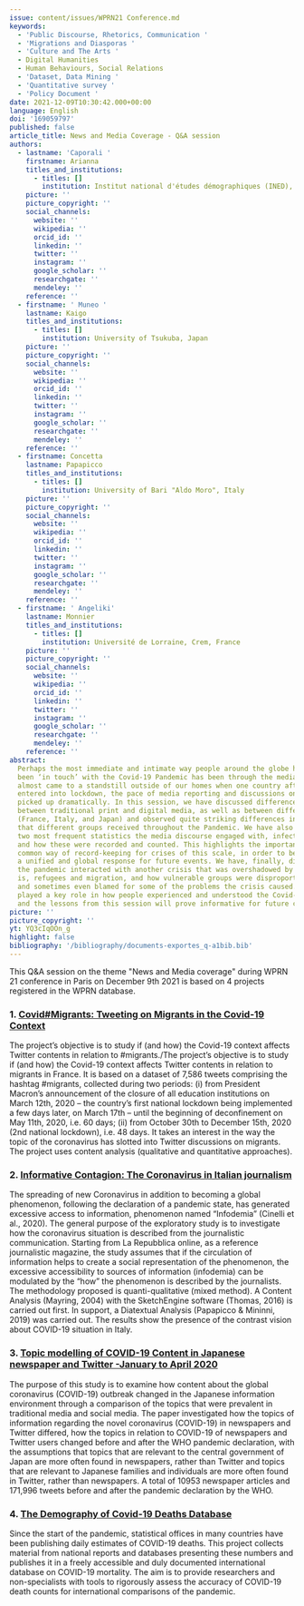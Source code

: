 ```yaml
---
issue: content/issues/WPRN21 Conference.md
keywords:
  - 'Public Discourse, Rhetorics, Communication '
  - 'Migrations and Diasporas '
  - 'Culture and The Arts '
  - Digital Humanities
  - Human Behaviours, Social Relations
  - 'Dataset, Data Mining '
  - 'Quantitative survey '
  - 'Policy Document '
date: 2021-12-09T10:30:42.000+00:00
language: English
doi: '169059797'
published: false
article_title: News and Media Coverage - Q&A session
authors:
  - lastname: 'Caporali '
    firstname: Arianna
    titles_and_institutions:
      - titles: []
        institution: Institut national d'études démographiques (INED), France
    picture: ''
    picture_copyright: ''
    social_channels:
      website: ''
      wikipedia: ''
      orcid_id: ''
      linkedin: ''
      twitter: ''
      instagram: ''
      google_scholar: ''
      researchgate: ''
      mendeley: ''
    reference: ''
  - firstname: ' Muneo '
    lastname: Kaigo
    titles_and_institutions:
      - titles: []
        institution: University of Tsukuba, Japan
    picture: ''
    picture_copyright: ''
    social_channels:
      website: ''
      wikipedia: ''
      orcid_id: ''
      linkedin: ''
      twitter: ''
      instagram: ''
      google_scholar: ''
      researchgate: ''
      mendeley: ''
    reference: ''
  - firstname: Concetta
    lastname: Papapicco
    titles_and_institutions:
      - titles: []
        institution: University of Bari "Aldo Moro", Italy
    picture: ''
    picture_copyright: ''
    social_channels:
      website: ''
      wikipedia: ''
      orcid_id: ''
      linkedin: ''
      twitter: ''
      instagram: ''
      google_scholar: ''
      researchgate: ''
      mendeley: ''
    reference: ''
  - firstname: ' Angeliki'
    lastname: Monnier
    titles_and_institutions:
      - titles: []
        institution: Université de Lorraine, Crem, France
    picture: ''
    picture_copyright: ''
    social_channels:
      website: ''
      wikipedia: ''
      orcid_id: ''
      linkedin: ''
      twitter: ''
      instagram: ''
      google_scholar: ''
      researchgate: ''
      mendeley: ''
    reference: ''
abstract:
  Perhaps the most immediate and intimate way people around the globe have
  been ‘in touch’ with the Covid-19 Pandemic has been through the media. While life
  almost came to a standstill outside of our homes when one country after the other
  entered into lockdown, the pace of media reporting and discussions on the internet
  picked up dramatically. In this session, we have discussed differences in narratives
  between traditional print and digital media, as well as between different countries
  (France, Italy, and Japan) and observed quite striking differences in the information
  that different groups received throughout the Pandemic. We have also discussed the
  two most frequent statistics the media discourse engaged with, infections and deaths,
  and how these were recorded and counted. This highlights the importance of a diligent
  common way of record-keeping for crises of this scale, in order to be able to mount
  a unified and global response for future events. We have, finally, discussed how
  the pandemic interacted with another crisis that was overshadowed by Covid-19, that
  is, refugees and migration, and how vulnerable groups were disproportionately affected
  and sometimes even blamed for some of the problems the crisis caused. The media
  played a key role in how people experienced and understood the Covid-19 Pandemic,
  and the lessons from this session will prove informative for future crises to come.
picture: ''
picture_copyright: ''
yt: YQ3cIqOOn_g
highlight: false
bibliography: '/bibliography/documents-exportes_q-a1bib.bib'
---
```


This Q&A session on the theme "News and Media coverage" during WPRN 21 conference in Paris on December 9th 2021 is based on 4 projects registered in the WPRN database.

<Youtube yt="YQ3cIqOOn_g" caption ="Q&A session News & Media Coverage"></Youtube>

### 1. [Covid#Migrants: Tweeting on Migrants in the Covid-19 Context](https://wprn.org/item/415352)

The project’s objective is to study if (and how) the Covid-19 context affects Twitter contents in relation to #migrants./The project’s objective is to study if (and how) the Covid-19 context affects Twitter contents in relation to migrants in France. It is based on a dataset of 7,586 tweets comprising the hashtag #migrants, collected during two periods: (i) from President Macron’s announcement of the closure of all education institutions on March 12th, 2020 – the country’s first national lockdown being implemented a few days later, on March 17th – until the beginning of deconfinement on May 11th, 2020, i.e. 60 days; (ii) from October 30th to December 15th, 2020 (2nd national lockdown), i.e. 48 days. It takes an interest in the way the topic of the coronavirus has slotted into Twitter discussions on migrants. The project uses content analysis (qualitative and quantitative approaches).

<Youtube yt="1Xu6gI-7PIs" caption ="Presentation for the World Pandemic Research Network Conference, December 2021"></Youtube>

### 2. [Informative Contagion: The Coronavirus in Italian journalism](https://wprn.org/item/469352)

The spreading of new Coronavirus in addition to becoming a global phenomenon, following the declaration of a pandemic state, has generated excessive access to information, phenomenon named “Infodemia” (Cinelli et al., 2020). The general purpose of the exploratory study is to investigate how the coronavirus situation is described from the journalistic communication. Starting from La Repubblica online, as a reference journalistic magazine, the study assumes that if the circulation of information helps to create a social representation of the phenomenon, the excessive accessibility to sources of information (infodemia) can be modulated by the “how” the phenomenon is described by the journalists. The methodology proposed is quanti-qualitative (mixed method). A Content Analysis (Mayring, 2004) with the SketchEngine software (Thomas, 2016) is carried out first. In support, a Diatextual Analysis (Papapicco & Mininni, 2019) was carried out. The results show the presence of the contrast vision about COVID-19 situation in Italy.

<Youtube yt="CfKbrSymTLI" caption ="Informative Contagion: The Coronavirus in Italian journalism_WPRN-469352 Project"></Youtube>

### 3. [Topic modelling of COVID-19 Content in Japanese newspaper and Twitter -January to April 2020](https://wprn.org/item/439952)

The purpose of this study is to examine how content about the global coronavirus (COVID-19) outbreak changed in the Japanese information environment through a comparison of the topics that were prevalent in traditional media and social media. The paper investigated how the topics of information regarding the novel coronavirus (COVID-19) in newspapers and Twitter differed, how the topics in relation to COVID-19 of newspapers and Twitter users changed before and after the WHO pandemic declaration, with the assumptions that topics that are relevant to the central government of Japan are more often found in newspapers, rather than Twitter and topics that are relevant to Japanese families and individuals are more often found in Twitter, rather than newspapers. A total of 10953 newspaper articles and 171,996 tweets before and after the pandemic declaration by the WHO.

<Youtube yt="lo45kaXwtyg" caption ="Topic modelling of COVID-19 Content in Japanese newspaper and Twitter -January to April 2020"></Youtube>

### 4. [The Demography of Covid-19 Deaths Database](https://wprn.org/item/445752)

Since the start of the pandemic, statistical offices in many countries have been publishing daily estimates of COVID-19 deaths. This project collects material from national reports and databases presenting these numbers and publishes it in a freely accessible and duly documented international database on COVID-19 mortality. The aim is to provide researchers and non-specialists with tools to rigorously assess the accuracy of COVID-19 death counts for international comparisons of the pandemic.

<Youtube yt="QqunHRbkBUo" caption ="The Demography of Covid-19 Deaths Database"></Youtube>
